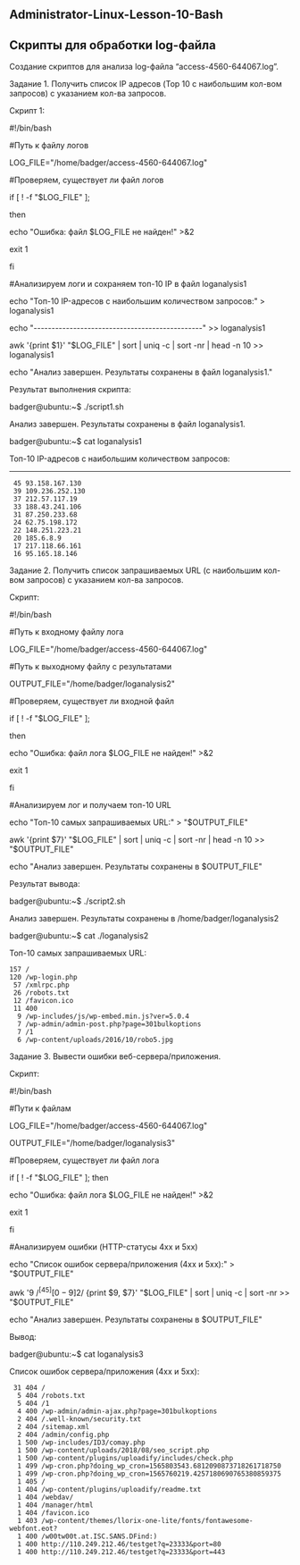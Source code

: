 ## Administrator-Linux-Lesson-10-Bash
## Скрипты для обработки log-файла

Создание скриптов для анализа log-файла “access-4560-644067.log”.

Задание 1. Получить список IP адресов (Top 10 с наибольшим кол-вом запросов) с указанием кол-ва запросов.

Скрипт 1:

#!/bin/bash

#Путь к файлу логов

LOG_FILE="/home/badger/access-4560-644067.log"

#Проверяем, существует ли файл логов

if [ ! -f "$LOG_FILE" ]; 

then

echo "Ошибка: файл $LOG_FILE не найден!" >&2
    
exit 1
    
fi

#Анализируем логи и сохраняем топ-10 IP в файл loganalysis1

echo "Топ-10 IP-адресов с наибольшим количеством запросов:" > loganalysis1

echo "-----------------------------------------------" >> loganalysis1

awk '{print $1}' "$LOG_FILE" | sort | uniq -c | sort -nr | head -n 10 >> loganalysis1

echo "Анализ завершен. Результаты сохранены в файл loganalysis1."

Результат выполнения скрипта:

badger@ubuntu:~$ ./script1.sh

Анализ завершен. Результаты сохранены в файл loganalysis1.

badger@ubuntu:~$ cat loganalysis1

Топ-10 IP-адресов с наибольшим количеством запросов:

-----------------------------------------------
     45 93.158.167.130
     39 109.236.252.130
     37 212.57.117.19
     33 188.43.241.106
     31 87.250.233.68
     24 62.75.198.172
     22 148.251.223.21
     20 185.6.8.9
     17 217.118.66.161
     16 95.165.18.146

Задание 2. Получить список запрашиваемых URL (с наибольшим кол-вом запросов) с указанием кол-ва запросов.

Скрипт:

#!/bin/bash

#Путь к входному файлу лога

LOG_FILE="/home/badger/access-4560-644067.log"

#Путь к выходному файлу с результатами

OUTPUT_FILE="/home/badger/loganalysis2"

#Проверяем, существует ли входной файл

if [ ! -f "$LOG_FILE" ]; 

then

echo "Ошибка: файл лога $LOG_FILE не найден!" >&2
    
exit 1
    
fi

#Анализируем лог и получаем топ-10 URL

echo "Топ-10 самых запрашиваемых URL:" > "$OUTPUT_FILE"

awk '{print $7}' "$LOG_FILE" | sort | uniq -c | sort -nr | head -n 10 >> "$OUTPUT_FILE"

echo "Анализ завершен. Результаты сохранены в $OUTPUT_FILE"

Результат вывода:

badger@ubuntu:~$ ./script2.sh

Анализ завершен. Результаты сохранены в /home/badger/loganalysis2

badger@ubuntu:~$ cat ./loganalysis2

Топ-10 самых запрашиваемых URL:

    157 /
    120 /wp-login.php
     57 /xmlrpc.php
     26 /robots.txt
     12 /favicon.ico
     11 400
      9 /wp-includes/js/wp-embed.min.js?ver=5.0.4
      7 /wp-admin/admin-post.php?page=301bulkoptions
      7 /1
      6 /wp-content/uploads/2016/10/robo5.jpg


Задание 3. Вывести ошибки веб-сервера/приложения.

Скрипт:

#!/bin/bash

#Пути к файлам

LOG_FILE="/home/badger/access-4560-644067.log"

OUTPUT_FILE="/home/badger/loganalysis3"

#Проверяем, существует ли файл лога

if [ ! -f "$LOG_FILE" ]; 
then

 echo "Ошибка: файл лога $LOG_FILE не найден!" >&2
 
exit 1

fi

#Анализируем ошибки (HTTP-статусы 4xx и 5xx)

echo "Список ошибок сервера/приложения (4xx и 5xx):" > "$OUTPUT_FILE"

awk '$9 ~ /^[45][0-9]{2}$/ {print $9, $7}' "$LOG_FILE" | sort | uniq -c | sort -nr >> "$OUTPUT_FILE"

echo "Анализ завершен. Результаты сохранены в $OUTPUT_FILE"

Вывод:

badger@ubuntu:~$ cat loganalysis3

Список ошибок сервера/приложения (4xx и 5xx):

     31 404 /
      5 404 /robots.txt
      5 404 /1
      4 400 /wp-admin/admin-ajax.php?page=301bulkoptions
      2 404 /.well-known/security.txt
      2 404 /sitemap.xml
      2 404 /admin/config.php
      1 500 /wp-includes/ID3/comay.php
      1 500 /wp-content/uploads/2018/08/seo_script.php
      1 500 /wp-content/plugins/uploadify/includes/check.php
      1 499 /wp-cron.php?doing_wp_cron=1565803543.6812090873718261718750
      1 499 /wp-cron.php?doing_wp_cron=1565760219.4257180690765380859375
      1 405 /
      1 404 /wp-content/plugins/uploadify/readme.txt
      1 404 /webdav/
      1 404 /manager/html
      1 404 /favicon.ico
      1 403 /wp-content/themes/llorix-one-lite/fonts/fontawesome-webfont.eot?
      1 400 /w00tw00t.at.ISC.SANS.DFind:)
      1 400 http://110.249.212.46/testget?q=23333&port=80
      1 400 http://110.249.212.46/testget?q=23333&port=443
